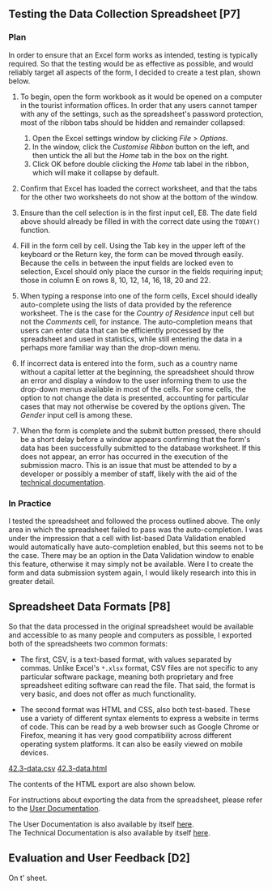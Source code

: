 ## Testing the Data Collection Spreadsheet [P7]

### Plan

In order to ensure that an Excel form works as intended, testing is typically required. So that the testing would be as effective as possible, and would reliably target all aspects of the form, I decided to create a test plan, shown below.

1. To begin, open the form workbook as it would be opened on a computer in the tourist information offices. In order that any users cannot tamper with any of the settings, such as the spreadsheet's password protection, most of the ribbon tabs should be hidden and remainder collapsed:
	1. Open the Excel settings window by clicking *File > Options*.
	2. In the window, click the *Customise Ribbon* button on the left, and then untick the all but the *Home* tab in the box on the right.
	3. Click OK before double clicking the *Home* tab label in the ribbon, which will make it collapse by default.

2. Confirm that Excel has loaded the correct worksheet, and that the tabs for the other two worksheets do not show at the bottom of the window.

3. Ensure than the cell selection is in the first input cell, E8. The date field above should already be filled in with the correct date using the `TODAY()` function.

4. Fill in the form cell by cell. Using the Tab key in the upper left of the keyboard or the Return key, the form can be moved through easily. Because the cells in between the input fields are locked even to selection, Excel should only place the cursor in the fields requiring input; those in column E on rows 8, 10, 12, 14, 16, 18, 20 and 22.

5. When typing a response into one of the form cells, Excel should ideally auto-complete using the lists of data provided by the reference worksheet. The is the case for the *Country of Residence* input cell but not the *Comments* cell, for instance. The auto-completion means that users can enter data that can be efficiently processed by the spreadsheet and used in statistics, while still entering the data in a perhaps more familiar way than the drop-down menu.

6. If incorrect data is entered into the form, such as a country name without a capital letter at the beginning, the spreadsheet should throw an error and display a window to the user informing them to use the drop-down menus available in most of the cells. For some cells, the option to not change the data is presented, accounting for particular cases that may not otherwise be covered by the options given. The *Gender* input cell is among these.

7. When the form is complete and the submit button pressed, there should be a short delay before a window appears confirming that the form's data has been successfully submitted to the database worksheet. If this does not appear, an error has occurred in the execution of the submission macro. This is an issue that must be attended to by a developer or possibly a member of staff, likely with the aid of the [technical documentation](#m4).

### In Practice

I tested the spreadsheet and followed the process outlined above. The only area in which the spreadsheet failed to pass was the auto-completion. I was under the impression that a cell with list-based Data Validation enabled would automatically have auto-completion enabled, but this seems not to be the case. There may be an option in the Data Validation window to enable this feature, otherwise it may simply not be available. Were I to create the form and data submission system again, I would likely research into this in greater detail.

## Spreadsheet Data Formats [P8]

So that the data processed in the original spreadsheet would be available and accessible to as many people and computers as possible, I exported both of the spreadsheets two common formats:

* The first, CSV, is a text-based format, with values separated by commas. Unlike Excel's `*.xlsx` format, CSV files are not specific to any particular software package, meaning both proprietary and free spreadsheet editing software can read the file. That said, the format is very basic, and does not offer as much functionality.

* The second format was HTML and CSS, also both test-based. These use a variety of different syntax elements to express a website in terms of code. This can be read by a web browser such as Google Chrome or Firefox, meaning it has very good compatibility across different operating system platforms. It can also be easily viewed on mobile devices.

<div class="f">
	<a href="/btec/f/42.3-data.csv" class="ref">42.3-data.csv</a>
	<a href="/btec/f/42.3-data.html" class="ref">42.3-data.html</a>
</div>

The contents of the HTML export are also shown below.

<!-- gets processed by index.php using file_get_contents() -->
<!--[INCLUDE] file/42.3-data.html -->

For instructions about exporting the data from the spreadsheet, please refer to the [User Documentation](#p9).

<!--[INCLUDE] markdown/ext/42.3-user-doc.md -->

<div class="n">The User Documentation is also available by itself <a href="/btec/ext/42.3-user-doc" class="ref">here</a>.</div>

<!--[INCLUDE] markdown/ext/42.3-tech-doc.md -->

<div class="n">The Technical Documentation is also available by itself <a href="/btec/ext/42.3-tech-doc" class="ref">here</a>.</div>

## Evaluation and User Feedback [D2]

On t' sheet.